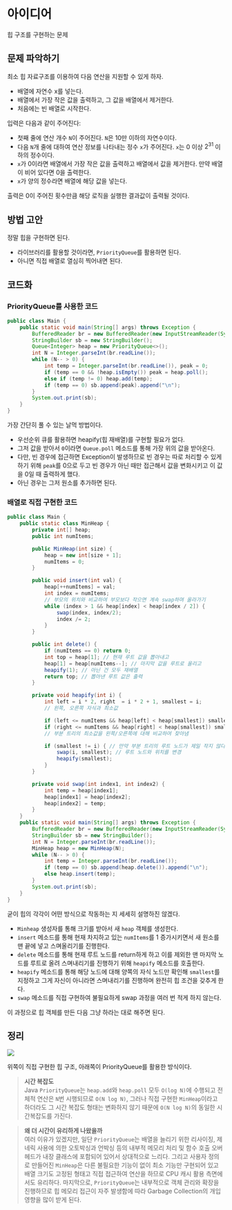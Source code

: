# 아이디어
힙 구조를 구현하는 문제

## 문제 파악하기
최소 힙 자료구조를 이용하여 다음 연산을 지원할 수 있게 하자.
- 배열에 자연수 x를 넣는다.
- 배열에서 가장 작은 값을 출력하고, 그 값을 배열에서 제거한다.
- 처음에는 빈 배열로 시작한다.

입력은 다음과 같이 주어진다:
- 첫째 줄에 연산 개수 `N`이 주어진다. `N`은 10만 이하의 자연수이다.
- 다음 `N`개 줄에 대하여 연산 정보를 나타내는 정수 `x`가 주어진다. `x`는 0 이상 $2^31$ 이하의 정수이다.
- `x`가 0이라면 배열에서 가장 작은 값을 출력하고 배열에서 값을 제거한다. 만약 배열이 비어 있다면 0을 출력한다.
- `x`가 양의 정수라면 배열에 해당 값을 넣는다.

출력은 0이 주어진 횟수만큼 해당 로직을 실행한 결과값이 출력될 것이다.

## 방법 고안
정말 힙을 구현하면 된다.
- 라이브러리를 활용할 것이라면, `PriorityQueue`를 활용하면 된다.
- 아니면 직접 배열로 열심히 찍어내면 된다.

## 코드화
### PriorityQueue를 사용한 코드
```JAVA
public class Main {
    public static void main(String[] args) throws Exception {
        BufferedReader br = new BufferedReader(new InputStreamReader(System.in));
        StringBuilder sb = new StringBuilder();
        Queue<Integer> heap = new PriorityQueue<>();
        int N = Integer.parseInt(br.readLine());
        while (N-- > 0) {
            int temp = Integer.parseInt(br.readLine()), peak = 0;
            if (temp == 0 && !heap.isEmpty()) peak = heap.poll();
            else if (temp != 0) heap.add(temp);
            if (temp == 0) sb.append(peak).append("\n");
        }
        System.out.print(sb);
    }
}
```
가장 간단히 풀 수 있는 날먹 방법이다.
- 우선순위 큐를 활용하면 heapify(힙 재배열)를 구현할 필요가 없다.
- 그저 값을 받아서 `0`이라면 `Queue.poll` 메소드를 통해 가장 위의 값을 받아온다.
- 다만, 빈 경우에 접근하면 Exception이 발생하므로 빈 경우는 따로 처리할 수 있게 하기 위해 `peak`를 0으로 두고 빈 경우가 아닌 때만 접근해서 값을 변화시키고 이 값을 0일 때 출력하게 했다.
- 아닌 경우는 그저 원소를 추가하면 된다.

### 배열로 직접 구현한 코드
```JAVA
public class Main {
    public static class MinHeap {
        private int[] heap;
        public int numItems;

        public MinHeap(int size) {
            heap = new int[size + 1];
            numItems = 0;
        }

        public void insert(int val) {
            heap[++numItems] = val;
            int index = numItems;
            // 부모의 위치와 비교하여 부모보다 작으면 계속 swap하며 올라가기
            while (index > 1 && heap[index] < heap[index / 2]) {
                swap(index, index/2);
                index /= 2;
            }
        }

        public int delete() {
            if (numItems == 0) return 0;
            int top = heap[1]; // 현재 루트 값을 뽑아내고
            heap[1] = heap[numItems--]; // 마지막 값을 루트로 올리고
            heapify(1); // 아닌 건 모두 재배열
            return top; // 뽑아낸 루트 값은 출력
        }

        private void heapify(int i) {
            int left = i * 2, right  = i * 2 + 1, smallest = i;
            // 왼쪽, 오른쪽 자식과 최소값

            if (left <= numItems && heap[left] < heap[smallest]) smallest = left;
            if (right <= numItems && heap[right] < heap[smallest]) smallest = right;
            // 부분 트리의 최소값을 왼쪽/오른쪽에 대해 비교하여 찾아냄

            if (smallest != i) { // 만약 부분 트리의 루트 노드가 제일 작지 않다면
                swap(i, smallest); // 루트 노드와 위치를 변경
                heapify(smallest);
            }
        }

        private void swap(int index1, int index2) {
            int temp = heap[index1];
            heap[index1] = heap[index2];
            heap[index2] = temp;
        }
    }
    public static void main(String[] args) throws Exception {
        BufferedReader br = new BufferedReader(new InputStreamReader(System.in));
        StringBuilder sb = new StringBuilder();
        int N = Integer.parseInt(br.readLine());
        MinHeap heap = new MinHeap(N);
        while (N-- > 0) {
            int temp = Integer.parseInt(br.readLine());
            if (temp == 0) sb.append(heap.delete()).append("\n");
            else heap.insert(temp);
        }
        System.out.print(sb);
    }
}
```
굳이 힙의 각각이 어떤 방식으로 작동하는 지 세세히 설명하진 않겠다.
- `Minheap` 생성자를 통해 크기를 받아서 새 `heap` 객체를 생성한다.
- `insert` 메소드를 통해 현재 차지하고 있는 `numItems`를 1 증가시키면서 새 원소를 맨 끝에 넣고 스며올리기를 진행한다.
- `delete` 메소드를 통해 현재 루트 노드를 return하게 하고 이를 제외한 맨 마지막 노드를 루트로 올려 스며내리기를 진행하기 위해 `heapify` 메소드를 호출한다.
- `heapify` 메소드를 통해 해당 노드에 대해 양쪽의 자식 노드만 확인해 `smallest`를 지정하고 그게 자신이 아니라면 스며내리기를 진행하며 완전히 힙 조건을 갖추게 한다.
- `swap` 메소드를 직접 구현하여 불필요하게 swap 과정을 여러 번 적게 하지 않는다.

이 과정으로 힙 객체를 만든 다음 그냥 하라는 대로 해주면 된다.

## 정리
![](https://velog.velcdn.com/images/aoi-aoba/post/44757216-4d47-4ccc-8da5-33997fd6cb0b/image.png)

위쪽이 직접 구현한 힙 구조, 아래쪽이 PriorityQueue를 활용한 방식이다.

> **시간 복잡도**   
> Java `PriorityQueue`는 `heap.add`와 `heap.poll` 모두 `O(log N)`에 수행되고 전체적 연산은 `N`번 시행되므로 `O(N log N)`, 그러나 직접 구현한 `MinHeap`이라고 하더라도 그 시간 복잡도 형태는 변화하지 않기 때문에 `O(N log N)`의 동일한 시간복잡도를 가진다.

> **왜 더 시간이 유리하게 나왔을까**   
> 여러 이유가 있겠지만, 일단 `PriorityQueue`는 배열을 늘리기 위한 리사이징, 제네릭 사용에 의한 오토박싱과 언박싱 등의 내부적 메모리 처리 및 함수 호출 오버헤드가 내장 클래스에 포함되어 있어서 상대적으로 느리다. 그리고 사용자 정의로 만들어진 `MinHeap`은 다른 불필요한 기능이 없이 최소 기능만 구현되어 있고 배열 크기도 고정된 형태고 직접 접근하여 연산을 하므로 CPU 캐시 활용 측면에서도 유리하다. 마지막으로, `PriorityQueue`는 내부적으로 객체 관리와 확장을 진행하므로 힙 메모리 접근이 자주 발생함에 따라 Garbage Collection의 개입 영향을 많이 받게 된다.
